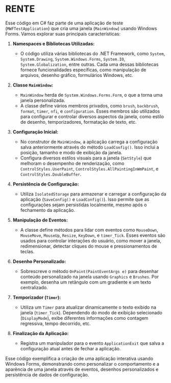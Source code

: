 # RENTE
Esse código em C# faz parte de uma aplicação de teste (`MWFTestApplication`) que cria uma janela (`MainWindow`) usando Windows Forms. Vamos explorar suas principais características:

1. **Namespaces e Bibliotecas Utilizadas:**
   - O código utiliza várias bibliotecas do .NET Framework, como `System`, `System.Drawing`, `System.Windows.Forms`, `System.IO`, `System.Globalization`, entre outras. Cada uma dessas bibliotecas fornece funcionalidades específicas, como manipulação de arquivos, desenho gráfico, formulários Windows, etc.

2. **Classe `MainWindow`:**
   - `MainWindow` herda de `System.Windows.Forms.Form`, o que a torna uma janela personalizada.
   - A classe define vários membros privados, como `brush`, `backbrush`, `format`, `timer`, `nfi`, e `configuration`. Esses membros são utilizados para configurar e controlar diversos aspectos da janela, como estilo de desenho, temporizadores, formatação de texto, etc.

3. **Configuração Inicial:**
   - No construtor de `MainWindow`, a aplicação carrega a configuração salva anteriormente através do método `LoadConfig()`. Isso inclui a posição, tamanho e modo de exibição da janela.
   - Configura diversos estilos visuais para a janela (`SetStyle`) que melhoram o desempenho de renderização, como `ControlStyles.UserPaint`, `ControlStyles.AllPaintingInWmPaint`, e `ControlStyles.DoubleBuffer`.

4. **Persistência de Configuração:**
   - Utiliza `IsolatedStorage` para armazenar e carregar a configuração da aplicação (`SaveConfig()` e `LoadConfig()`). Isso permite que as configurações sejam persistidas localmente, mesmo após o fechamento da aplicação.

5. **Manipulação de Eventos:**
   - A classe define métodos para lidar com eventos como `MouseDown`, `MouseMove`, `MouseUp`, `Resize`, `KeyDown`, e `timer_Tick`. Esses eventos são usados para controlar interações do usuário, como mover a janela, redimensionar, detectar cliques do mouse e pressionamentos de teclas.

6. **Desenho Personalizado:**
   - Sobrescreve o método `OnPaint(PaintEventArgs e)` para desenhar conteúdo personalizado na janela usando `Graphics` e `Brushes`. Por exemplo, desenha um retângulo com um gradiente e um texto centralizado.

7. **Temporizador (`Timer`):**
   - Utiliza um `Timer` para atualizar dinamicamente o texto exibido na janela (`timer_Tick`). Dependendo do modo de exibição selecionado (`DisplayMode`), exibe diferentes informações como contagem regressiva, tempo decorrido, etc.

8. **Finalização da Aplicação:**
   - Registra um manipulador para o evento `ApplicationExit` que salva a configuração atual antes de fechar a aplicação.

Esse código exemplifica a criação de uma aplicação interativa usando Windows Forms, demonstrando como personalizar o comportamento e a aparência de uma janela através de eventos, desenhos personalizados e persistência de dados de configuração.